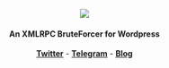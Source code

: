 <p align="center"><img src="https://i.imgur.com/K1C74ti.png"></p>

<h4 align="center">An XMLRPC BruteForcer for Wordpress</h4>

<p align="center">
  <a href="https://twitter.com/kavishgour"><b>Twitter</b></a>
  <span> - </span>
  <a href="https://t.me/kavishgr"><b>Telegram</b></a>
  <span> - </span>
  <a href="https://kavishgr.github.io"><b>Blog</b></a>
</p>
